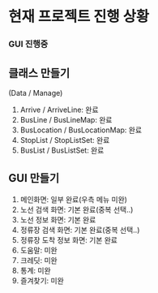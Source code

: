 # 현재 프로젝트 진행 상황
### GUI 진행중

## 클래스 만들기
(Data / Manage)
1) Arrive / ArriveLine: 완료
2) BusLine / BusLineMap: 완료
3) BusLocation / BusLocationMap: 완료
4) StopList / StopListSet: 완료
5) BusList / BusListSet: 완료

## GUI 만들기
1) 메인화면: 일부 완료(우측 메뉴 미완)
2) 노선 검색 화면: 기본 완료(중복 선택..)
3) 노선 정보 화면: 기본 완료
4) 정류장 검색 화면: 기본 완료(중복 선택..)
5) 정류장 도착 정보 화면: 기본 완료
6) 도움말: 미완
7) 크레딧: 미완
8) 통계: 미완
9) 즐겨찾기: 미완
